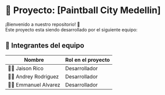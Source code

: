 # 🎯 Proyecto: [Paintball City Medellin]

¡Bienvenido a nuestro repositorio! 🚀  
Este proyecto esta siendo desarrollado por el siguiente equipo:

## 👥 Integrantes del equipo
| Nombre               | Rol en el proyecto   
|----------------------|-------------------|
| 🧑‍💻 Jaison Rico       | Desarrollador     |
| 👩‍💻 Andrey Rodriguez  | Desarrollador     | 
| 👩‍💻 Emmanuel Alvarez  | Desarrollador     | 
